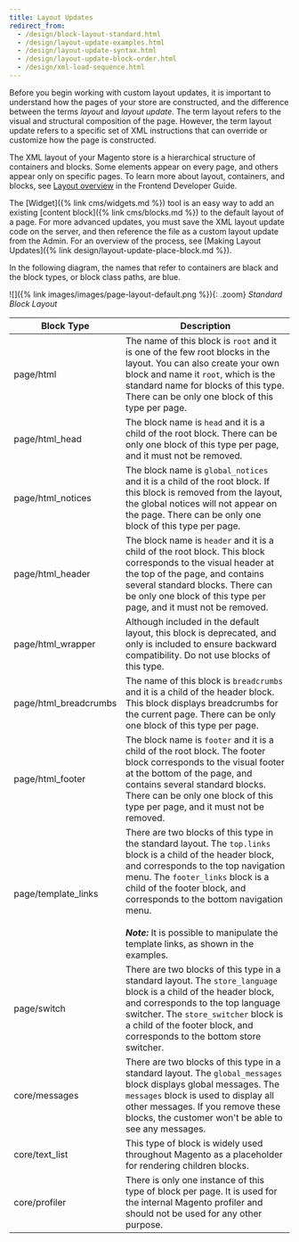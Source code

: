 ```yaml
---
title: Layout Updates
redirect_from: 
  - /design/block-layout-standard.html
  - /design/layout-update-examples.html
  - /design/layout-update-syntax.html
  - /design/layout-update-block-order.html
  - /design/xml-load-sequence.html
---
```


Before you begin working with custom layout updates, it is important to understand how the pages of your store are constructed, and the difference between the terms *layout* and *layout update*. The term layout refers to the visual and structural composition of the page. However, the term layout update refers to a specific set of XML instructions that can override or customize how the page is constructed.

The XML layout of your Magento store is a hierarchical structure of containers and blocks. Some elements appear on every page, and others appear only on specific pages. To learn more about layout, containers, and blocks, see [Layout overview][1] in the Frontend Developer Guide.

The [Widget]({% link cms/widgets.md %}) tool is an easy way to add an existing [content block]({% link cms/blocks.md %}) to the default layout of a page. For more advanced updates, you must save the XML layout update code on the server, and then reference the file as a custom layout update from the Admin. For an overview of the process, see [Making Layout Updates]({% link design/layout-update-place-block.md %}).

In the following diagram, the names that refer to containers are black and the block types, or block class paths, are blue.

![]({% link images/images/page-layout-default.png %}){: .zoom}
_Standard Block Layout_

|Block Type|Description|
|--- |--- |
|page/html|The name of this block is `root` and it is one of the few root blocks in the layout. You can also create your own block and name it `root`, which is the standard name for blocks of this type. There can be only one block of this type per page.|
|page/html_head|The block name is `head` and it is a child of the root block. There can be only one block of this type per page, and it must not be removed.|
|page/html_notices|The block name is `global_notices` and it is a child of the root block. If this block is removed from the layout, the global notices will not appear on the page. There can be only one block of this type per page.|
|page/html_header|The block name is `header` and it is a child of the root block. This block corresponds to the visual header at the top of the page, and contains several standard blocks. There can be only one block of this type per page, and it must not be removed.|
|page/html_wrapper|Although included in the default layout, this block is deprecated, and only is included to ensure backward compatibility. Do not use blocks of this type.|
|page/html_breadcrumbs|The name of this block is `breadcrumbs` and it is a child of the header block. This block displays breadcrumbs for the current page. There can be only one block of this type per page. |
|page/html_footer|The block name is `footer` and it is a child of the root block. The footer block corresponds to the visual footer at the bottom of the page, and contains several standard blocks. There can be only one block of this type per page, and it must not be removed.|
|page/template_links|There are two blocks of this type in the standard layout. The `top.links` block is a child of the header block, and corresponds to the top navigation menu. The `footer_links` block is a child of the footer block, and corresponds to the bottom navigation menu. <br/><br/>**_Note:_** It is possible to manipulate the template links, as shown in the examples.|
|page/switch|There are two blocks of this type in a standard layout. The `store_language` block is a child of the header block, and corresponds to the top language switcher. The `store_switcher` block is a child of the footer block, and corresponds to the bottom store switcher.|
|core/messages|There are two blocks of this type in a standard layout. The `global_messages` block displays global messages. The `messages` block is used to display all other messages. If you remove these blocks, the customer won't be able to see any messages.|
|core/text_list|This type of block is widely used throughout Magento as a placeholder for rendering children blocks.|
|core/profiler|There is only one instance of this type of block per page. It is used for the internal Magento profiler and should not be used for any other purpose.|

[1]: https://devdocs.magento.com/guides/v2.3/frontend-dev-guide/layouts/layout-overview.html
